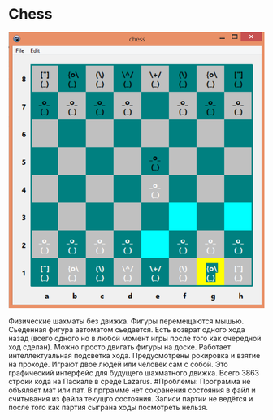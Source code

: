 # Chess
![alt_text](https://raw.githubusercontent.com/kirill7785/Chess/main/pic/шахматная%20доска.bmp)

Физические шахматы без движка. Фигуры перемещаются мышью. Сьеденная фигура автоматом сьедается. Есть возврат одного хода назад (всего одного но в любой момент игры после того как очередной ход сделан).  Можно просто двигать фигуры на доске. Работает интеллектуальная подсветка хода. Предусмотрены рокировка и взятие на проходе. 
Играют двое людей или человек сам с собой. Это графический интерфейс для будущего шахматного движка. Всего 3863 строки кода на Паскале в среде Lazarus.
#Проблемы:
Программа не объяляет мат или пат. В прграмме нет сохранения состояния в файл и считывания из файла текущго состояния. Записи партии не ведётся и после того как партия сыграна ходы посмотреть нельзя.


